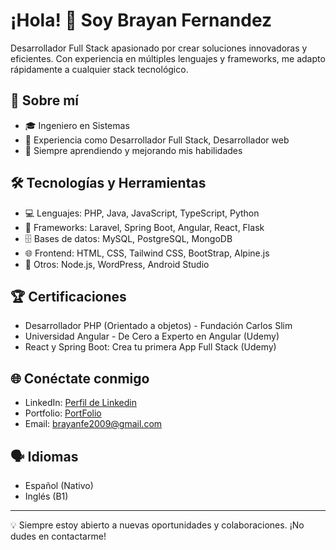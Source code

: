 # ¡Hola! 👋 Soy Brayan Fernandez

Desarrollador Full Stack apasionado por crear soluciones innovadoras y eficientes. Con experiencia en múltiples lenguajes y frameworks, me adapto rápidamente a cualquier stack tecnológico.

## 🚀 Sobre mí

- 🎓 Ingeniero en Sistemas
- 💼 Experiencia como Desarrollador Full Stack, Desarrollador web
- 🌱 Siempre aprendiendo y mejorando mis habilidades

## 🛠️ Tecnologías y Herramientas

- 💻 Lenguajes: PHP, Java, JavaScript, TypeScript, Python
- 🔧 Frameworks: Laravel, Spring Boot, Angular, React, Flask
- 🗄️ Bases de datos: MySQL, PostgreSQL, MongoDB
- 🌐 Frontend: HTML, CSS, Tailwind CSS, BootStrap, Alpine.js
- 🚀 Otros: Node.js, WordPress, Android Studio

## 🏆 Certificaciones

- Desarrollador PHP (Orientado a objetos) - Fundación Carlos Slim
- Universidad Angular - De Cero a Experto en Angular (Udemy)
- React y Spring Boot: Crea tu primera App Full Stack (Udemy)

## 🌐 Conéctate conmigo

- LinkedIn: [Perfil de Linkedin](https://www.linkedin.com/in/brayan-fernandez-8182b0239/)
- Portfolio: [PortFolio](https://portfolio-app-brayan.vercel.app)
- Email: brayanfe2009@gmail.com

## 🗣️ Idiomas

- Español (Nativo)
- Inglés (B1)

---

💡 Siempre estoy abierto a nuevas oportunidades y colaboraciones. ¡No dudes en contactarme!

<!---
Blaaaxo/Blaaaxo is a ✨ special ✨ repository because its `README.md` (this file) appears on your GitHub profile.
You can click the Preview link to take a look at your changes.
--->
